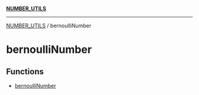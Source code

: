 [**NUMBER_UTILS**](../README.md)

***

[NUMBER_UTILS](../README.md) / bernoulliNumber

# bernoulliNumber

## Functions

- [bernoulliNumber](functions/bernoulliNumber.md)
